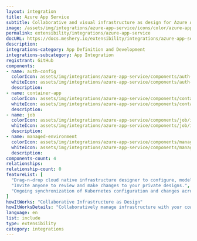 ```yaml
---
layout: integration
title: Azure App Service
subtitle: Collaborative and visual infrastructure as design for Azure App Service
image: /assets/img/integrations/azure-app-service/icons/color/azure-app-service-color.svg
permalink: extensibility/integrations/azure-app-service
docURL: https://docs.meshery.io/extensibility/integrations/azure-app-service
description: 
integrations-category: App Definition and Development
integrations-subcategory: App Integration
registrant: GitHub
components: 
- name: auth-config
  colorIcon: assets/img/integrations/azure-app-service/components/auth-config/icons/color/auth-config-color.svg
  whiteIcon: assets/img/integrations/azure-app-service/components/auth-config/icons/white/auth-config-white.svg
  description: 
- name: container-app
  colorIcon: assets/img/integrations/azure-app-service/components/container-app/icons/color/container-app-color.svg
  whiteIcon: assets/img/integrations/azure-app-service/components/container-app/icons/white/container-app-white.svg
  description: 
- name: job
  colorIcon: assets/img/integrations/azure-app-service/components/job/icons/color/job-color.svg
  whiteIcon: assets/img/integrations/azure-app-service/components/job/icons/white/job-white.svg
  description: 
- name: managed-environment
  colorIcon: assets/img/integrations/azure-app-service/components/managed-environment/icons/color/managed-environment-color.svg
  whiteIcon: assets/img/integrations/azure-app-service/components/managed-environment/icons/white/managed-environment-white.svg
  description: 
components-count: 4
relationships: 
relationship-count: 0
featureList: [
  "Drag-n-drop cloud native infrastructure designer to configure, model, and deploy your workloads.",
  "Invite anyone to review and make changes to your private designs.",
  "Ongoing synchronization of Kubernetes configuration and changes across any number of clusters."
]
howItWorks: "Collaborative Infrastructure as Design"
howItWorksDetails: "Collaboratively manage infrastructure with your coworkers synchronously sharing the same designs."
language: en
list: include
type: extensibility
category: integrations
---
```

